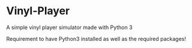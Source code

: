 # Vinyl-Player
A simple vinyl player simulator made with Python 3

Requirement to have Python3 installed as well as the required packages! 

